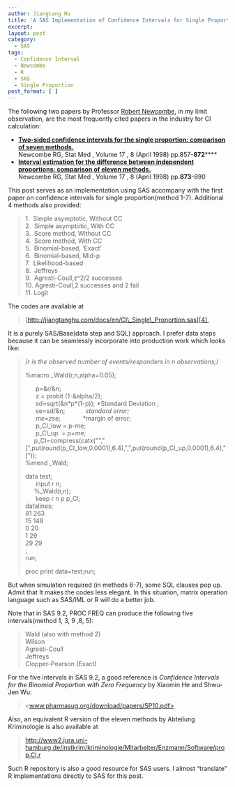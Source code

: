```yaml
---
author: Jiangtang Hu
title: 'A SAS Implementation of Confidence Intervals for Single Proportion: Eleven Methods'
excerpt:
layout: post
category:
  - SAS
tags:
  - Confidence Interval
  - Newcombe
  - R
  - SAS
  - Single Proportion
post_format: [ ]
---
```

The following two papers by Professor [Robert Newcombe][1], in my limit observation, are the most frequently cited papers in the industry for CI calculation:

*   [**Two-sided confidence intervals for the single proportion: comparison of seven methods.**][2]    
    Newcombe RG, Stat Med , Volume 17 , 8 (April 1998) pp.857-**872****** 
*   [**Interval estimation for the difference between independent proportions: comparison of eleven methods.**][3]    
    Newcombe RG, Stat Med , Volume 17 , 8 (April 1998) pp.**873**-890 

This post serves as an implementation using SAS accompany with the first paper on confidence intervals for single proportion(method 1-7). Additional 4 methods also provided:

> 1.  Simple asymptotic, Without CC                          
> 2.  Simple asymptotic, With CC                             
> 3.  Score method, Without CC                               
> 4.  Score method, With CC                                  
> 5.  Binomial-based, ‘Exact’                                
> 6.  Binomial-based, Mid-p                                  
> 7.  Likelihood-based                                       
> 8.  Jeffreys                                               
> 9.  Agresti-Coull,z^2/2 successes                          
> 10. Agresti-Coull,2 successes and 2 fail                   
> 11. Logit 

The codes are available at

> [http://jiangtanghu.com/docs/en/CI\_Single\_Proportion.sas][4] 

It is a purely SAS/Base(data step and SQL) approach. I prefer data steps because it can be seamlessly incorporate into production work which looks like:

> /*r is the observed number of events/responders in n observations;*/ 
> 
> %macro _Wald(r,n,alpha=0.05); 
> 
>       p=&r/&n;   
>       z = probit (1-&alpha/2);   
>       sd=sqrt(&n\*p\*(1-p)); *Standard Deviation ;   
>       se=sd/&n;            *standard error;   
>       me=z*se;             *margin of error;   
>       p\_CI\_low = p-me;   
>       p\_CI\_up  = p+me;   
>      p\_CI=compress(catx("","[",put(round(p\_CI\_low,0.0001),6.4),",",put(round(p\_CI_up,0.0001),6.4),"]"));   
> %mend _Wald; 
> 
> data test;   
>       input r n;   
>      %_Wald(r,n);   
>       keep r n p p_CI;   
> datalines;   
> 81 263   
> 15 148   
> 0 20   
> 1 29   
> 29 29   
> ;     
> run; 
> 
> proc print data=test;run;

But when simulation required (in methods 6-7), some SQL clauses pop up. Admit that It makes the codes less elegant. In this situation, matrix operation language such as SAS/IML or R will do a better job.

Note that in SAS 9.2, PROC FREQ can produce the following five intervals(method 1, 3, 9 ,8, 5):

> Wald (also with method 2)                     
> Wilson                   
> Agresti-Coull            
> Jeffreys                 
> Clopper-Pearson (Exact)

For the five intervals in SAS 9.2, a good reference is *Confidence Intervals for the Binomial Proportion with Zero Frequency* by Xiaomin He and Shwu-Jen Wu:

> <www.pharmasug.org/download/papers/SP10.pdf>

Also, an equivalent R version of the eleven methods by Abteilung Kriminologie is also available at

> <http://www2.jura.uni-hamburg.de/instkrim/kriminologie/Mitarbeiter/Enzmann/Software/prop.CI.r>

Such R repository is also a good resource for SAS users. I almost “translate” R implementations directly to SAS for this post.

 [1]: http://medicine.cf.ac.uk/en/person/prof-robert-gordon-newcombe/
 [2]: http://www.ncbi.nlm.nih.gov/entrez/query.fcgi?cmd=Retrieve&db=pubmed&dopt=Abstract&list_uids=9595616&query_hl=1
 [3]: http://www.ncbi.nlm.nih.gov/entrez/query.fcgi?cmd=Retrieve&db=pubmed&dopt=Abstract&list_uids=9595617&query_hl=1
 [4]: http://jiangtanghu.com/docs/en/CI_Single_Proportion.sas